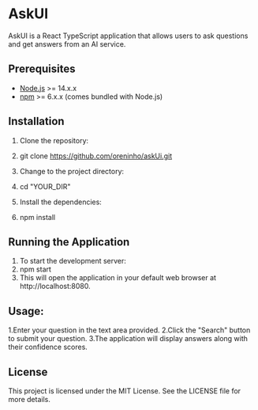 # AskUI

AskUI is a React TypeScript application that allows users to ask questions and get answers from an AI service.

## Prerequisites

- [Node.js](https://nodejs.org/) >= 14.x.x
- [npm](https://www.npmjs.com/) >= 6.x.x (comes bundled with Node.js)

## Installation

1. Clone the repository:

2. git clone https://github.com/oreninho/askUi.git
3. Change to the project directory:
4. cd "YOUR_DIR"
5. Install the dependencies:
5. npm install

## Running the Application
1. To start the development server:
2. npm start
3. This will open the application in your default web browser at http://localhost:8080.

## Usage:
1.Enter your question in the text area provided.
2.Click the "Search" button to submit your question.
3.The application will display answers along with their confidence scores.

## License
This project is licensed under the MIT License. See the LICENSE file for more details.
